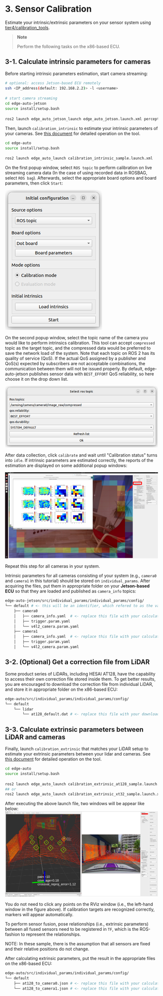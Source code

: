 # 3. Sensor Calibration

Estimate your intrinsic/extrinsic parameters on your sensor system using [tier4/calibration_tools](https://github.com/tier4/CalibrationTools).

> **Note**
>
> Perform the following tasks on the x86-based ECU.

## 3-1. Calculate intrinsic parameters for cameras

Before starting intrinsic parameters estimation, start camera streaming:
```sh
# optional: access Jetson-based ECU remotely
ssh <IP_address(default: 192.168.2.2)> -l <username>

# start camera streaming
cd edge-auto-jetson
source install/setup.bash

ros2 launch edge_auto_jetson_launch edge_auto_jetson.launch.xml perception:=false
```

Then, launch `calibration_intrinsic` to estimate your intrinsic parameters of your cameras.
See [this document](https://github.com/tier4/CalibrationTools/blob/tier4/universe/sensor/docs/how_to_intrinsic_camera.md) for detailed operation on the tool.


```sh
cd edge-auto
source install/setup.bash

ros2 launch edge_auto_launch calibration_intrinsic_sample.launch.xml
```

On the first popup window, select `ROS topic` to perform calibration on live streaming camera data
(In the case of using recorded data in ROSBAG, select `ROS bag`).
Afterwards, select the appropriate board options and board parameters,  then click `Start`:

![Example: the first popup of the intrinsics calibration tool](figures/intrinsic_first_popup.png "Example: the first popup of the intrinsics calibration tool")

On the second popup window, select the topic name of the camera you would like to perform intrinsics calibration.
This tool can accept `compressed` topic as the target topic, and the compressed data would be preferred to save
the network load of the system.
Note that each topic on ROS 2 has its quality of service (QoS).
If the actual QoS assigned by a publisher and  QoS(s) expected by subscribers are not acceptable combinations,
the communication between them will not be issued properly. By default, edge-auto-jetson publishes
sensor data with `BEST_EFFORT` QoS reliability, so here choose it on the drop down list.

![Example: the second popup of the intrinsics calibration tool](figures/intrinsic_second_popup.png "Example: the second popup of the intrinsics calibration tool")

After data collection, click `calibrate` and wait until "Calibration status" turns into `idle`.
If intrinsic parameters are estimated correctly, the reports of the estimation are displayed on
some additional popup windows:

![Example: after calculating intrinsics](figures/intrinsic_after_calibration.png "Example: after calculating intrinsics")

Repeat this step for all cameras in your system.

Intrinsic parameters for all cameras consisting of your system (e.g., `camera0` and `camera1` in this tutorial)
should be stored on `individual_params`.
After acquiring the files, put them in appropriate folder on your **Jetson-based ECU** so that they are loaded and published as `camera_info` topics:

```sh
edge-auto-jetson/src/individual_params/individual_params/config/
└── default # <- this will be an identifier, which refered to as the value of `VEHICLE_ID` environment variable, of your system
    ├── camera0
    │   ├── camera_info.yaml  # <- replace this file with your calculated results
    │   ├── trigger.param.yaml
    │   └── v4l2_camera.param.yaml
    ├── camera1
    │   ├── camera_info.yaml  # <- replace this file with your calculated results
    │   ├── trigger.param.yaml
    │   └── v4l2_camera.param.yaml

```


## 3-2. (Optional) Get a correction file from LiDAR

Some product series of LiDARs, including HESAI AT128, have the capability to access their own correction file stored inside them.
To get better results, you are encouraged to download the correction file from individual LiDAR, and store it in appropriate folder on the x86-based ECU:

```sh
edge-auto/src/individual_params/individual_params/config/
└── default
    └── lidar
        └── at128_default.dat # <- replace this file with your downloaded dat file
```

## 3-3. Calculate extrinsic parameters between LiDAR and cameras

Finally, launch `calibration_extrinsic` that matches your LiDAR setup to estimate your extrinsic parameters between your lidar and cameras.
See [this document](https://github.com/tier4/CalibrationTools/blob/tier4/universe/sensor/docs/how_to_extrinsic_interactive.md)
for detailed operation on the tool.

```sh
cd edge-auto
source install/setup.bash

ros2 launch edge_auto_launch calibration_extrinsic_at128_sample.launch.xml
## or
ros2 launch edge_auto_launch calibration_extrinsic_xt32_sample.launch.xml
```

After executing the above launch file, two windows will be appear like below:
![Example: overview of extrinsic calibration tool](figures/extrinsic.png "Example: overview of extrinsic calibration tool")

You do not need to click any points on the RViz window (i.e., the left-hand window in the figure above). If calibration targets are recognized correctly, markers will appear automatically.

To perform sensor fusion, pose relationships (i.e., extrinsic parameters) between all fused sensors need to be registered in `TF`, which is the ROS-fashion to represent the relationships.

NOTE: In these sample, there is the assumption that all sensors are fixed and their relative positions do not change.

After calculating extrinsic parameters, put the result in the appropriate files on the x86-based ECU:

```sh
edge-auto/src/individual_params/individual_params/config/
└── default
    ├── at128_to_camera0.json # <- replace this file with your calculated results
    └── at128_to_camera1.json # <- replace this file with your calculated results
```

